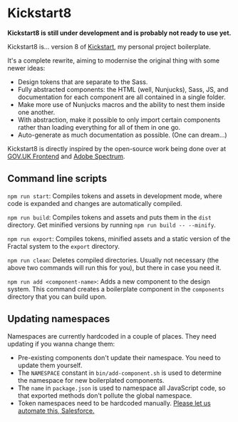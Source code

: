 # Kickstart8

**Kickstart8 is still under development and is probably not ready to use yet.**

Kickstart8 is... version 8 of [Kickstart](https://github.com/querkmachine/kickstart), my personal project boilerplate. 

It's a complete rewrite, aiming to modernise the original thing with some newer ideas:

* Design tokens that are separate to the Sass.
* Fully abstracted components: the HTML (well, Nunjucks), Sass, JS, and documentation for each component are all contained in a single folder.
* Make more use of Nunjucks macros and the ability to nest them inside one another.
* With abstraction, make it possible to only import certain components rather than loading everything for all of them in one go.
* Auto-generate as much documentation as possible. (One can dream...)

Kickstart8 is directly inspired by the open-source work being done over at [GOV.UK Frontend](http://github.com/alphagov/govuk-frontend) and [Adobe Spectrum](https://github.com/adobe/spectrum-css).

## Command line scripts

`npm run start`: Compiles tokens and assets in development mode, where code is expanded and changes are automatically compiled. 

`npm run build`: Compiles tokens and assets and puts them in the `dist` directory. Get minified versions by running `npm run build -- --minify`. 

`npm run export`: Compiles tokens, minified assets and a static version of the Fractal system to the `export` directory. 

`npm run clean`: Deletes compiled directories. Usually not necessary (the above two commands will run this for you), but there in case you need it. 

`npm run add <component-name>`: Adds a new component to the design system. This command creates a boilerplate component in the `components` directory that you can build upon.

## Updating namespaces

Namespaces are currently hardcoded in a couple of places. They need updating if you wanna change them:

* Pre-existing components don't update their namespace. You need to update them yourself.
* The `NAMESPACE` constant in `bin/add-component.sh` is used to determine the namespace for new boilerplated components. 
* The `name` in `package.json` is used to namespace all JavaScript code, so that exported methods don't pollute the global namespace.
* Token namespaces need to be hardcoded manually. [Please let us automate this, Salesforce.](https://github.com/salesforce-ux/theo/issues/185)
